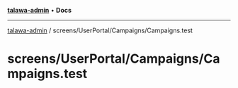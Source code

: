 [**talawa-admin**](../../../../README.md) • **Docs**

***

[talawa-admin](../../../../modules.md) / screens/UserPortal/Campaigns/Campaigns.test

# screens/UserPortal/Campaigns/Campaigns.test
